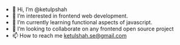 - 👋 Hi, I’m @ketulpshah
- 👀 I’m interested in frontend web development.
- 🌱 I’m currently learning functional aspects of javascript.
- 💞️ I’m looking to collaborate on any frontend open source project
- 📫 How to reach me ketulshah.se@gmail.com

<!---
ketulpshah/ketulpshah is a ✨ special ✨ repository because its `README.md` (this file) appears on your GitHub profile.
You can click the Preview link to take a look at your changes.
--->
